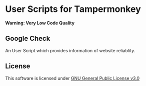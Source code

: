 # User Scripts for Tampermonkey

**Warning: Very Low Code Quality**

## Google Check
An User Script which provides information of website reliablity.

## License
This software is licensed under [GNU General Public License v3.0](https://www.gnu.org/licenses/gpl-3.0.en.html)